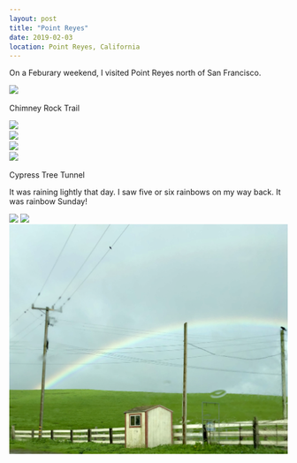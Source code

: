 ```yaml
---
layout: post
title: "Point Reyes"
date: 2019-02-03
location: Point Reyes, California
---
```


On a Feburary weekend, I visited Point Reyes north of San Francisco.

<div class="post-image">
    <img src="img/point_reyes/DSC01831.png">
    <p class="post-image-caption">Chimney Rock Trail</p>
</div>

<div class="post-image">
    <img src="img/point_reyes/DSC01829.png">
</div>

<div class="post-image">
    <img src="img/point_reyes/DSC01844.png">
</div>

<div class="post-image">
    <img src="img/point_reyes/DSC01866.png">
</div>

<div class="post-image">
    <img src="img/point_reyes/DSC01813.png">
    <p class="post-image-caption">Cypress Tree Tunnel</p>
</div>

It was raining lightly that day. I saw five or six rainbows on my way back. It was rainbow Sunday!

<div class="post-image post-image--split">
    <img src="img/point_reyes/IMG_0495.png" />
    <img src="img/point_reyes/IMG_0501.png" />
</div>

<div class="post-image">
    <img src="img/point_reyes/IMG_0493.png">
</div>
